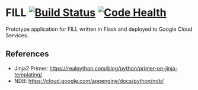# FILL [![Build Status](https://travis-ci.org/sup/fill.svg?branch=master)](https://travis-ci.org/sup/fill) [![Code Health](https://landscape.io/github/sup/fill/master/landscape.svg?style=flat)](https://landscape.io/github/sup/fill/master)
Prototype application for FILL written in Flask and deployed to Google Cloud Services.

## References
* Jinja2 Primer: https://realpython.com/blog/python/primer-on-jinja-templating/
* NDB: https://cloud.google.com/appengine/docs/python/ndb/
